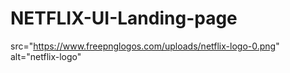 # NETFLIX-UI-Landing-page
src="https://www.freepnglogos.com/uploads/netflix-logo-0.png" alt="netflix-logo"

